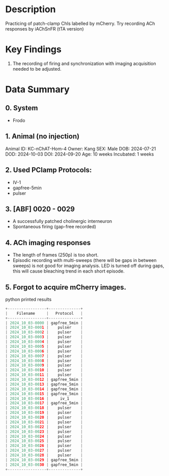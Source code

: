 # Description
Practicing of patch-clamp ChIs labelled by mCherry. Try recording ACh responses by iAChSnFR (tTA version)

# Key Findings
1. The recording of firing and synchronization with imaging acquisition needed to be adjusted.

# Data Summary
## 0. System
- Frodo

## 1. Animal (no injection)
Animal ID: KC-nChAT-Hom-4
Owner: Kang
SEX: Male
DOB: 2024-07-21
DOD: 2024-10-03
DOI: 2024-09-20
Age: 10 weeks
Incubated: 1 weeks 

## 2. Used PClamp Protocols:
- IV-1
- gapfree-5min
- pulser

## 3. [ABF] 0020 - 0029
- A successfully patched cholinergic interneuron
- Spontaneous firing (gap-free recorded)

## 4. ACh imaging responses
- The length of frames (250p) is too short.
- Episodic recording with multi-sweeps (there will be gaps in between sweeps) is not good for imaging analysis. LED is turned off during gaps, this will cause bleaching trend in each short episode.

## 5. Forgot to acquire mCherry images.


python printed results
```python
+-----------------+--------------+
|    Filename     |   Protocol   |
+-----------------+--------------+
| 2024_10_03-0000 | gapfree_5min |
| 2024_10_03-0001 |    pulser    |
| 2024_10_03-0002 |    pulser    |
| 2024_10_03-0003 |    pulser    |
| 2024_10_03-0004 |    pulser    |
| 2024_10_03-0005 |    pulser    |
| 2024_10_03-0006 |    pulser    |
| 2024_10_03-0007 |    pulser    |
| 2024_10_03-0008 |    pulser    |
| 2024_10_03-0009 |    pulser    |
| 2024_10_03-0010 |    pulser    |
| 2024_10_03-0011 |    pulser    |
| 2024_10_03-0012 | gapfree_5min |
| 2024_10_03-0013 | gapfree_5min |
| 2024_10_03-0014 | gapfree_5min |
| 2024_10_03-0015 | gapfree_5min |
| 2024_10_03-0016 |     iv_1     |
| 2024_10_03-0017 | gapfree_5min |
| 2024_10_03-0018 |    pulser    |
| 2024_10_03-0019 |    pulser    |
| 2024_10_03-0020 |    pulser    |
| 2024_10_03-0021 |    pulser    |
| 2024_10_03-0022 |    pulser    |
| 2024_10_03-0023 |    pulser    |
| 2024_10_03-0024 |    pulser    |
| 2024_10_03-0025 |    pulser    |
| 2024_10_03-0026 |    pulser    |
| 2024_10_03-0027 |    pulser    |
| 2024_10_03-0028 |    pulser    |
| 2024_10_03-0029 | gapfree_5min |
| 2024_10_03-0030 | gapfree_5min |
+-----------------+--------------+
```
